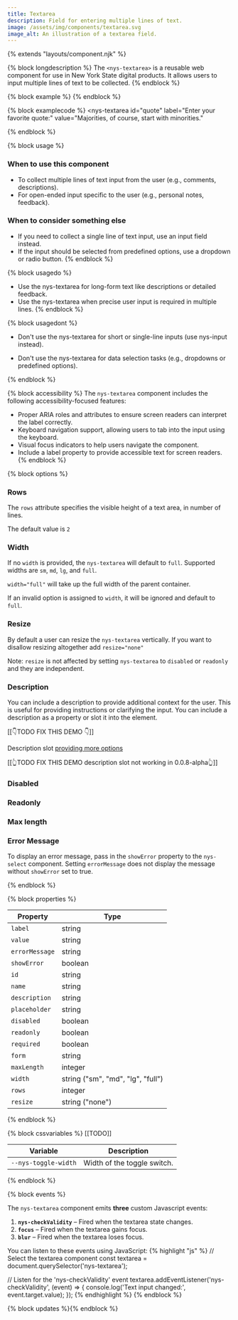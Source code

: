 ```yaml
---
title: Textarea
description: Field for entering multiple lines of text.
image: /assets/img/components/textarea.svg
image_alt: An illustration of a textarea field.
---
```


{% extends "layouts/component.njk" %}

{% block longdescription %}
The <code class="language-js">&lt;nys-textarea&gt;</code> is a reusable web component for use in New York State digital products. It allows users to input multiple lines of text to be collected.
{% endblock %}

{% block example %}
<nys-textarea id="quote" label="Enter your favorite quote:" value="Majorities, of course, start with minorities."></nys-textarea>
{% endblock %}

{% block examplecode %}
<nys-textarea
  id="quote"
  label="Enter your favorite quote:"
  value="Majorities, of course, start with minorities."
></nys-textarea>
{% endblock %}

{% block usage %}
### When to use this component
  - To collect multiple lines of text input from the user (e.g., comments, descriptions).
  - For open-ended input specific to the user (e.g., personal notes, feedback).
### When to consider something else
  - If you need to collect a single line of text input, use an input field instead.
  - If the input should be selected from predefined options, use a dropdown or radio button.
{% endblock %}

{% block usagedo %}
  - Use the nys-textarea for long-form text like descriptions or detailed feedback.
  - Use the nys-textarea when precise user input is required in multiple lines.
{% endblock %}

{% block usagedont %}
<ul>
<li><p>Don't use the nys-textarea for short or single-line inputs (use nys-input instead).</p></li>
<li><p>Don't use the nys-textarea for data selection tasks (e.g., dropdowns or predefined options).</p></li>
</ul>
{% endblock %}

{% block accessibility %}
The <code class="language-js">nys-textarea</code> component includes the following accessibility-focused features:

  - Proper ARIA roles and attributes to ensure screen readers can interpret the label correctly.
  - Keyboard navigation support, allowing users to tab into the input using the keyboard.
  - Visual focus indicators to help users navigate the component.
  - Include a label property to provide accessible text for screen readers.
{% endblock %}

{% block options %}
### Rows
The `rows` attribute specifies the visible height of a text area, in number of lines.

The default value is `2`

<nys-textarea label="This textarea renders with 4 rows" rows="4"></nys-textarea>

### Width
If no `width` is provided, the `nys-textarea` will default to `full`. Supported widths are `sm`, `md`, `lg`, and `full`.

`width="full"` will take up the full width of the parent container.

If an invalid option is assigned to `width`, it will be ignored and default to `full`.

<nys-textarea width="md" label="This textarea is md"></nys-textarea>


### Resize
By default a user can resize the `nys-textarea` vertically. If you want to disallow resizing altogether add `resize="none"`

Note: `resize` is not affected by setting `nys-textarea` to `disabled` or `readonly` and they are independent.

<nys-textarea label="This textarea is not resizable" rows="4" resize="none"></nys-textarea>


### Description
You can include a description to provide additional context for the user. This is useful for providing instructions or clarifying the input. You can include a description as a property or slot it into the element.

<nys-textarea label="Label" description="description property"></nys-textarea>
[[👇TODO FIX THIS DEMO 👇]]
<nys-textarea label="Label">
  <p slot="description">Description slot <a href="https://ny.gov">providing more options</a></p>
</nys-textarea>
[[👆TODO FIX THIS DEMO description slot not working in 0.0.8-alpha👆]]

### Disabled 

<nys-textarea label="Disabled textarea" disabled></nys-textarea>


### Readonly

<nys-textarea label="Readonly teextarea" value="This text cannot be changed" readonly></nys-textarea>

### Max length

<nys-textarea label="Max Length" description="You cannot type more than 10 characters in the below field" maxlength="10"></nys-textarea>

### Error Message
To display an error message, pass in the `showError` property to the `nys-select` component. Setting `errorMessage` does not display the message without `showError` set to true.


<nys-textarea label="Describe the incident" showError errorMessage="You did not provide a value for this field."></nys-textarea>


{% endblock %}

{% block properties %}

<table>
  <thead>
    <tr>
      <th>Property</th>
      <th>Type</th>
    </tr>
  </thead>
  <tbody>
    <tr>
      <td><code>label</code></td>
      <td>string</td>
    </tr>
    <tr>
      <td><code>value</code></td>
      <td>string</td>
    </tr>
    <tr>
      <td><code>errorMessage</code></td>
      <td>string</td>
    </tr>
    <tr>
      <td><code>showError</code></td>
      <td>boolean</td>
    </tr>
    <tr>
      <td><code>id</code></td>
      <td>string</td>
    </tr>
    <tr>
      <td><code>name</code></td>
      <td>string</td>
    </tr>
    <tr>
      <td><code>description</code></td>
      <td>string</td>
    </tr>
    <tr>
      <td><code>placeholder</code></td>
      <td>string</td>
    </tr>
    <tr>
      <td><code>disabled</code></td>
      <td>boolean</td>
    </tr>
    <tr>
      <td><code>readonly</code></td>
      <td>boolean</td>
    </tr>
    <tr>
      <td><code>required</code></td>
      <td>boolean</td>
    </tr>
    <tr>
      <td><code>form</code></td>
      <td>string</td>
    </tr>
    <tr>
      <td><code>maxLength</code></td>
      <td>integer</td>
    </tr>
    <tr>
      <td><code>width</code></td>
      <td>string ("sm", "md", "lg", "full")</td>
    </tr>
    <tr>
      <td><code>rows</code></td>
      <td>integer</td>
    </tr>
    <tr>
      <td><code>resize</code></td>
      <td>string ("none")</td>
    </tr>
  </tbody>
</table>

{% endblock %}

{% block cssvariables %}
[[TODO]]
<table>
  <thead>
    <tr>
      <th>Variable</th>
      <th>Description</th>
    </tr>
  </thead>
  <tbody>
    <tr>
      <td><code>--nys-toggle-width</code></td>
      <td>Width of the toggle switch.</td>
    </tr>
  </tbody>
  </table>

{% endblock %}

{% block events %}
<p>The <code class="language-js">nys-textarea</code> component emits <strong>three</strong> custom Javascript events:</p>
<ol>
<li><strong><code>nys-checkValidity</code></strong> – Fired when the textarea state changes.</li>
<li><strong><code>focus</code></strong> – Fired when the textarea gains focus.</li>
<li><strong><code>blur</code></strong> – Fired when the textarea loses focus.</li>
</ol>

You can listen to these events using JavaScript:
{% highlight "js" %}
// Select the textarea component
const textarea = document.querySelector('nys-textarea');

// Listen for the 'nys-checkValidity' event
textarea.addEventListener('nys-checkValidity', (event) => {
  console.log('Text input changed:', event.target.value);
});
{% endhighlight %}
{% endblock %}

{% block updates %}{% endblock %}